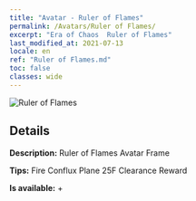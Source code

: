 ```yaml
---
title: "Avatar - Ruler of Flames"
permalink: /Avatars/Ruler of Flames/
excerpt: "Era of Chaos  Ruler of Flames"
last_modified_at: 2021-07-13
locale: en
ref: "Ruler of Flames.md"
toc: false
classes: wide
---
```

 ![Ruler of Flames](/images/a/avatarFrame_39.png)

## Details

 **Description:** Ruler of Flames Avatar Frame 

 **Tips:** Fire Conflux Plane 25F Clearance Reward 

 **Is available:**  + 

